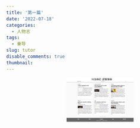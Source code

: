 ```yaml
---
title: '第一篇'
date: '2022-07-18'
categories:
  - 人物志
tags:
  - 秦导
slug: tutor
disable_comments: true
thumbnail: 
---
```

<p style="text-align: center;">
	<img src="/images/tn.png" alt="WechatIMG435" style="zoom:20%;" />
</p>
